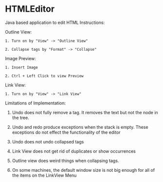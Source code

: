 # HTMLEditor
Java based application to edit HTML
Instructions:

  Outline View:

    1. Turn on by "View" -> "Outline View"

    2. Collapse tags by "Format" -> "Collapse"


  Image Preview:

    1. Insert Image

    2. Ctrl + Left Click to view Preview


  Link View:

    1. Turn on by "View" -> "Link View"


Limitations of Implementation:

  1. Undo does not fully remove a tag. It removes the text but not the node in the tree.


  2. Undo and redo produce exceptions when the stack is empty. These exceptions do not effect the functionality of the editor


  3. Undo does not undo collapsed tags


  4. Link View does not get rid of duplicates or show occurrences


  5. Outline view does weird things when collapsing tags.


  6. On some machines, the default window size is not big enough for all of the items on the LinkView Menu


  
